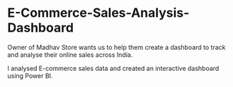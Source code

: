 # E-Commerce-Sales-Analysis-Dashboard

Owner of Madhav Store wants us to help them create a dashboard to track and analyse their online sales across India.

I analysed E-commerce sales data and created an interactive dashboard using Power BI.
